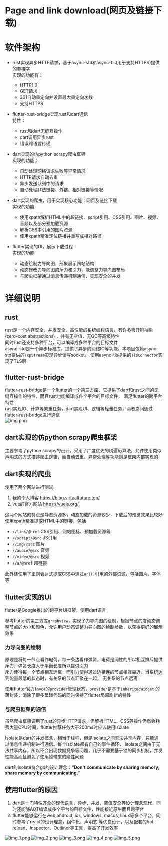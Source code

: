 # Page and link download(网页及链接下载)

# 软件架构

- rust实现异步HTTP请求，基于async-std和async-tls(用于支持HTTPS)提供的套接字  
  实现的功能有：
    - HTTP1.0
    - GET请求
    - 301自动重定向并设置最大重定向次数
    - 支持HTTPS

- flutter-rust-bridge实现rust和dart通信  
  特性：
    - rust和dart无缝互操作
    - dart调用异步rust
    - 错误跨语言传递

- dart实现的仿python scrapy爬虫框架  
  实现的功能：
    - 自动处理网络请求失败等异常情况
    - HTTP请求自动去重
    - 异步发送队列中的请求
    - 自动处理非法链接、外链、相对链接等情况

- dart实现的爬虫，用于实现核心功能：网页及链接下载  
  实现的功能
    - 使用xpath解析HTML中的超链接、script引用、CSS引用、图片、视频、音频以及部分预加载资源
    - 解析CSS中引用的图片资源
    - 使用xpath精准定位链接并重写成相对路径

- flutter实现的UI，展示下载过程  
  实现的功能
    - 动态绘制力导向图，形象展示网站结构
    - 动态修改力导向图的斥力和引力，能调整力导向图布局
    - 与爬虫框架通过消息传递机制通信，实现安全的并发

# 详细说明

## rust

rust是一个内存安全、并发安全、高性能的系统编程语言，有许多零开销抽象(zero-cost abstractions)
，并有无空值、无GC等高级特性  
同时rust还支持多种平台，可以编译成多种平台的目标文件  
async-std是一个异步标准库，提供了异步的网络IO等功能，本项目依赖async-std提供的`TcpStream`实现异步读写socket，
使用async-tls提供的`TlsConnector`实现了TLS层

## flutter-rust-bridge

flutter-rust-bridge是一个flutter的一个第三方库，它提供了dart和rust之间的无缝互操作的特性，而且rust也能编译成各个平台的目标文件，
满足flutter的跨平台特性  
rust实现IO、计算等繁重任务，dart实现UI、逻辑等轻量任务，两者之间通过flutter-rust-bridge进行通信  
![img.png](images/img.png)

## dart实现的仿python scrapy爬虫框架

主要参考了python scrapy的设计，采用了广度优先的树遍历算法，允许使用类似声明式的方式描述爬虫逻辑，而自动去重、异常处理等功能则是框架内部实现的

## dart实现的爬虫

使用了两个网站进行测试

1. 我的个人博客 https://blog.virtualfuture.top/
2. vue的官方网站 https://vuejs.org/

这两个网站的特点是静态资源多，动态加载的资源较少，下载后的预览效果比较好
使用xpath精准提取HTML中的链接，包括

- `//link/@href` CSS引用、网站图标、预加载资源等
- `//script/@src` JS引用
- `//img/@src`     图片
- `//audio/@src`  音频
- `//video/@src`  视频
- `//a/@href`    超链接

此外还使用了正则表达式提取CSS中通过`url()`引用的外部资源，包括图片、字体等

## flutter实现的UI

flutter是Google推出的跨平台UI框架，使用dart语言

参考flutter的第三方库`graphview`，实现了力导向图的绘制，根据节点的度动态调整节点的大小和颜色，允许用户动态调整力导向图的绘制参数，以获得更好的展示效果

### 力导向图的绘制

原理是将每一节点看作电荷，每一条边看作弹簧，电荷是同性的所以相互排斥提供斥力，弹簧长度大于平衡长度所以提供引力  
斥力使得每一个节点相互远离，而引力使得通过边相连的节点相互靠近，当系统达到能量最低的状态时，有关系的节点汇聚在一起，
无关系的节点远离

使用flutter官方favor的`provider`管理状态，`provider`是基于`InheritedWidget`
的薄封装，消除了很多繁琐代码的同时保持了flutter局部刷新的特性

### 与爬虫框架的通信

虽然爬虫框架调用了rust的异步HTTP请求，但解析HTML，CSS等操作仍然会耗费大量CPU时间，flutter推荐任务大于200ms时应该使用Isolate

Isolate是dart的并发概念，相当于线程，但是Isolate之间无法共享内存，只能通过消息传递机制进行通信。每个Isolate都有自己的事件循环，
Isolate之间由于无法共享内存，所以不会出现数据竞争等问题，几乎不需要基于锁的同步机制，并发性能高而且避免了使用锁带来的隐性问题

dart的Isolate符合go的设计理念：**"Don't communicate by sharing memory; share memory by
communicating."**

## 使用flutter的原因

1. dart是一门特性齐全的现代语言，异步、并发、空值安全等设计理念现代，同时还能够AOT编译成多个平台的目标文件，性能接近原生而且跨平台
2. flutter能够运行在web,android, ios, windows, macos, linux等多个平台，同时参考了react的设计理念，组件化、声明式
   等优良设计，以及配套的hot reload、Inspector、Outliner等工具，提高了开发效率

![img_1.png](images/img_1.png)
![img_2.png](images/img_2.png)
![img_3.png](images/img_3.png)
![img_4.png](images/img_4.png)
![img_5.png](images/img_5.png)